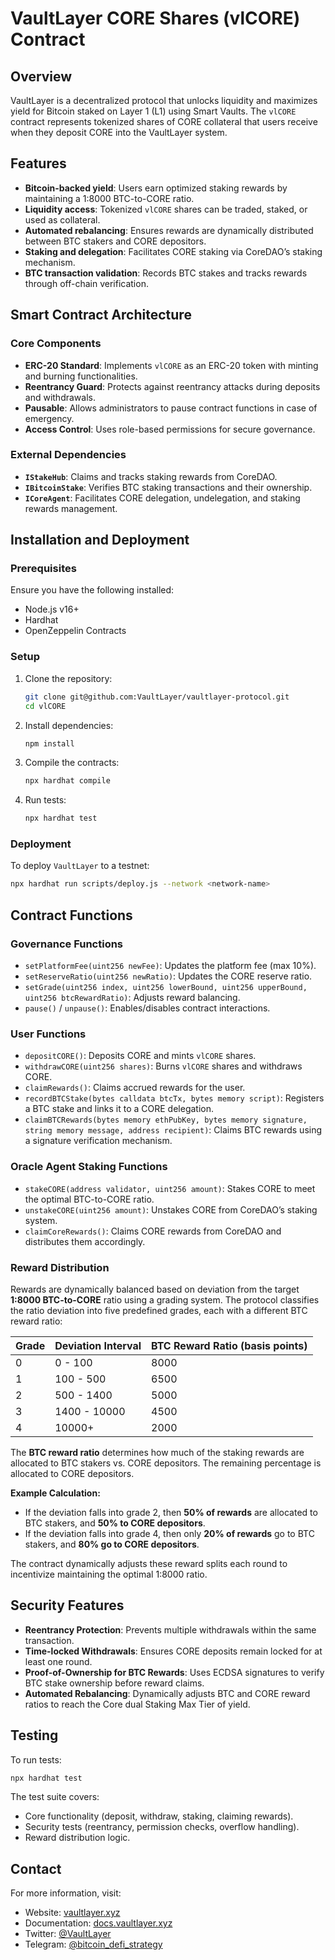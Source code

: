 # VaultLayer CORE Shares (vlCORE) Contract

## Overview
VaultLayer is a decentralized protocol that unlocks liquidity and maximizes yield for Bitcoin staked on Layer 1 (L1) using Smart Vaults. The `vlCORE` contract represents tokenized shares of CORE collateral that users receive when they deposit CORE into the VaultLayer system.

## Features
- **Bitcoin-backed yield**: Users earn optimized staking rewards by maintaining a 1:8000 BTC-to-CORE ratio.
- **Liquidity access**: Tokenized `vlCORE` shares can be traded, staked, or used as collateral.
- **Automated rebalancing**: Ensures rewards are dynamically distributed between BTC stakers and CORE depositors.
- **Staking and delegation**: Facilitates CORE staking via CoreDAO’s staking mechanism.
- **BTC transaction validation**: Records BTC stakes and tracks rewards through off-chain verification.

## Smart Contract Architecture
### Core Components
- **ERC-20 Standard**: Implements `vlCORE` as an ERC-20 token with minting and burning functionalities.
- **Reentrancy Guard**: Protects against reentrancy attacks during deposits and withdrawals.
- **Pausable**: Allows administrators to pause contract functions in case of emergency.
- **Access Control**: Uses role-based permissions for secure governance.

### External Dependencies
- **`IStakeHub`**: Claims and tracks staking rewards from CoreDAO.
- **`IBitcoinStake`**: Verifies BTC staking transactions and their ownership.
- **`ICoreAgent`**: Facilitates CORE delegation, undelegation, and staking rewards management.

## Installation and Deployment
### Prerequisites
Ensure you have the following installed:
- Node.js v16+
- Hardhat
- OpenZeppelin Contracts

### Setup
1. Clone the repository:
   ```sh
   git clone git@github.com:VaultLayer/vaultlayer-protocol.git
   cd vlCORE
   ```
2. Install dependencies:
   ```sh
   npm install
   ```
3. Compile the contracts:
   ```sh
   npx hardhat compile
   ```
4. Run tests:
   ```sh
   npx hardhat test
   ```

### Deployment
To deploy `VaultLayer` to a testnet:
```sh
npx hardhat run scripts/deploy.js --network <network-name>
```

## Contract Functions
### Governance Functions
- `setPlatformFee(uint256 newFee)`: Updates the platform fee (max 10%).
- `setReserveRatio(uint256 newRatio)`: Updates the CORE reserve ratio.
- `setGrade(uint256 index, uint256 lowerBound, uint256 upperBound, uint256 btcRewardRatio)`: Adjusts reward balancing.
- `pause()` / `unpause()`: Enables/disables contract interactions.

### User Functions
- `depositCORE()`: Deposits CORE and mints `vlCORE` shares.
- `withdrawCORE(uint256 shares)`: Burns `vlCORE` shares and withdraws CORE.
- `claimRewards()`: Claims accrued rewards for the user.
- `recordBTCStake(bytes calldata btcTx, bytes memory script)`: Registers a BTC stake and links it to a CORE delegation.
- `claimBTCRewards(bytes memory ethPubKey, bytes memory signature, string memory message, address recipient)`: Claims BTC rewards using a signature verification mechanism.

### Oracle Agent Staking Functions
- `stakeCORE(address validator, uint256 amount)`: Stakes CORE to meet the optimal BTC-to-CORE ratio.
- `unstakeCORE(uint256 amount)`: Unstakes CORE from CoreDAO’s staking system.
- `claimCoreRewards()`: Claims CORE rewards from CoreDAO and distributes them accordingly.

### Reward Distribution
Rewards are dynamically balanced based on deviation from the target **1:8000 BTC-to-CORE** ratio using a grading system. The protocol classifies the ratio deviation into five predefined grades, each with a different BTC reward ratio:

| Grade | Deviation Interval  | BTC Reward Ratio (basis points) |
|-------|--------------------|----------------------------|
| 0     | 0 - 100           | 8000                       |
| 1     | 100 - 500         | 6500                       |
| 2     | 500 - 1400        | 5000                       |
| 3     | 1400 - 10000      | 4500                       |
| 4     | 10000+            | 2000                       |

The **BTC reward ratio** determines how much of the staking rewards are allocated to BTC stakers vs. CORE depositors. The remaining percentage is allocated to CORE depositors. 

**Example Calculation:**
- If the deviation falls into grade 2, then **50% of rewards** are allocated to BTC stakers, and **50% to CORE depositors**.
- If the deviation falls into grade 4, then only **20% of rewards** go to BTC stakers, and **80% go to CORE depositors**.

The contract dynamically adjusts these reward splits each round to incentivize maintaining the optimal 1:8000 ratio.

## Security Features
- **Reentrancy Protection**: Prevents multiple withdrawals within the same transaction.
- **Time-locked Withdrawals**: Ensures CORE deposits remain locked for at least one round.
- **Proof-of-Ownership for BTC Rewards**: Uses ECDSA signatures to verify BTC stake ownership before reward claims.
- **Automated Rebalancing**: Dynamically adjusts BTC and CORE reward ratios to reach the Core dual Staking Max Tier of yield.

## Testing
To run tests:
```sh
npx hardhat test
```
The test suite covers:
- Core functionality (deposit, withdraw, staking, claiming rewards).
- Security tests (reentrancy, permission checks, overflow handling).
- Reward distribution logic.

## Contact
For more information, visit:
- Website: [vaultlayer.xyz](https://vaultlayer.xyz)
- Documentation: [docs.vaultlayer.xyz](https://docs.vaultlayer.xyz)
- Twitter: [@VaultLayer](https://twitter.com/VaultLayer)
- Telegram: [@bitcoin_defi_strategy](https://t.me/bitcoin_defi_strategy)

